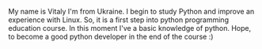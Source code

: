 My name is Vitaly I'm from Ukraine.
I begin to study Python and improve an experience with Linux. So, it is a first step into python programming education course.
In this moment I've a basic knowledge of python. Hope, to become a good python developer in the end of the course :) 

